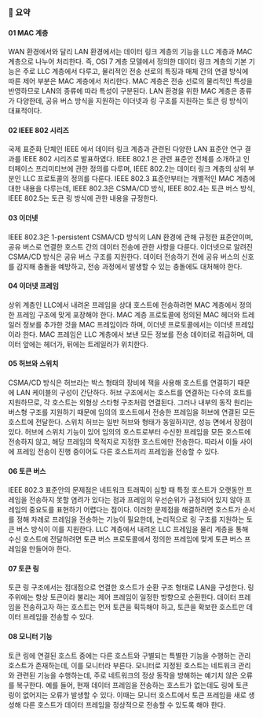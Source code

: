 ### 🔆 요약

#### 01 MAC 계층
WAN 환경에서와 달리 LAN 환경에서는 데이터 링크 계층의 기능을 LLC 계층과 MAC 계층으로 나누어 처리한다. 즉, OSI 7 계층 모델에서 정의한 데이터 링크 계층의 기본 기능은 주로 LLC 계층에서 다루고, 물리적인 전송 선로의 
특징과 매체 간의 연결 방식에 따른 제어 부분은 MAC 계층에서 처리한다. MAC 계층은 전송 선로의 물리적인 특성을 반영하므로 LAN의 종류에 따라 특성이 구분된다. LAN 환경을 위한 MAC 계층은 종류가 다양한데, 공유 버스 
방식을 지원하는 이더넷과 링 구조를 지원하는 토큰 링 방식이 대표적이다.

#### 02 IEEE 802 시리즈
국제 표준화 단체인 IEEE 에서 데이터 링크 계층과 관련된 다양한 LAN 표준안 연구 결과를 IEEE 802 시리즈로 발표하였다. IEEE 802.1 은 관련 표준안 전체를 소개하고 인터페이스 프리미티브에 관한 정의를 다루며, IEEE 802.2는
데이터 링크 계층의 상위 부분인 LLC 프로토콜의 정의를 다룬다. IEEE 802.3 표준안부터는 개별적인 MAC 계층에 대한 내용을 다루는데, IEEE 802.3은 CSMA/CD 방식, IEEE 802.4는 토큰 버스 방식, IEEE 802.5는 토큰
링 방식에 관한 내용을 규정한다.

#### 03 이더넷
IEEE 802.3은 1-persistent CSMA/CD 방식의 LAN 환경에 관해 규정한 표준안이며, 공유 버스로 연결한 호스트 간의 데이터 전송에 관한 사항을 다룬다. 이더넷으로 알려진 CSMA/CD 방식은 공유 버스 구조를 지원한다.
데이터 전송하기 전에 공유 버스의 신호를 감지해 충돌을 예방하고, 전송 과정에서 발생할 수 있는 충돌에도 대처해야 한다.

#### 04 이더넷 프레임
상위 계층인 LLC에서 내려온 프레임을 상대 호스트에 전송하려면 MAC 계층에서 정의한 프레임 구조에 맞게 포장해야 한다. MAC 계층 프로토콜에 정의된 MAC 헤더와 트레일러 정보를 추가한 것을 MAC 프레임이라 하며, 이더넷
프로토콜에서는 이더넷 프레임이라 한다. MAC 프레임은 LLC 계층에서 보낸 모든 정보를 전송 데이터로 취급하며, 데이터 앞에는 헤더가, 뒤에는 트레일러가 위치한다.

#### 05 허브와 스위치
CSMA/CD 방식은 허브라는 박스 형태의 장비에 잭을 사용해 호스트를 연결하기 때문에 LAN 케이블의 구성이 간단하다. 허브 구조에서는 호스트를 연결하는 다수의 호트를 지원하므로, 각 호스트는 외형상 스타형 구조처럼 연결된다.
그러나 내부의 동작 원리는 버스형 구조를 지원하기 때문에 임의의 호스트에서 전송한 프레임을 허브에 연결된 모든 호스트에 전달한다. 스위치 허브는 일반 허브와 형태가 동일하지만, 성능 면에서 장점이 있다. 허브에 스위치 
기능이 있어 임의의 호스트로부터 수신한 프레임을 모든 호스트에 전송하지 않고, 해당 프레임의 목적지로 지정한 호스트에만 전송한다. 따라서 이들 사이에 프레임 전송이 진행 중이어도 다른 호스트끼리 프레임을 전송할 수 있다.

#### 06 토큰 버스
IEEE 802.3 표준안의 문제점은 네트워크 트래픽이 심할 때 특정 호스트가 오랫동안 프레임을 전송하지 못할 염려가 있다는 점과 프레임의 우선순위가 규정되어 있지 않아 프레임의 중요도를 표현하기 어렵다는 점이다.
이러한 문제점을 해결하려면 호스트가 순서를 정해 차례로 프레임을 전송하는 기능이 필요한데, 논리적으로 링 구조를 지원하는 토큰 버스 방식이 이를 지원한다. LLC 계층에서 내려온 LLC 프레임을 물리 계층을 통해 수신 호스트에
전달하려면 토큰 버스 프로토콜에서 정의한 프레임에 맞게 토큰 버스 프레임을 만들어야 한다.

#### 07 토큰 링
토큰 링 구조에서는 점대점으로 연결한 호스트가 순환 구조 형태로 LAN을 구성한다. 링 주위에는 항상 토큰이라 불리는 제어 프레임이 일정한 방향으로 순환한다. 데이터 프레임을 전송하고자 하는 호스트는 먼저 토큰을 획득해야 하고,
토큰을 확보한 호스트만 데이터 프레임을 전송할 수 있다.

#### 08 모니터 기능
토큰 링에 연결된 호스트 중에는 다른 호스트와 구별되는 특별한 기능을 수행하는 관리 호스트가 존재하는데, 이를 모니터라 부른다. 모니터로 지정된 호스트는 네트워크 관리와 관련된 기능을 수행하는데, 주로 네트워크의 정상
동작을 방해하는 예기치 않은 오류를 복구한다. 예를 들어, 현재 데이터 프레임을 전송하는 호스트가 없는데도 링에 토큰 링이 없어지는 오류가 발생할 수 있다. 이때는 모니터 호스트에서 토큰 프레임을 새로 생성해 다른 호스트가
데이터 프레임을 정상적으로 전송할 수 있도록 해야 한다.

